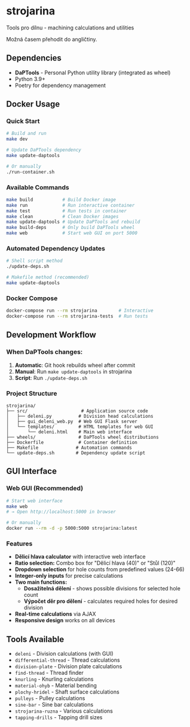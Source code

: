 # strojarina
Tools pro dílnu - machining calculations and utilities

Možná časem přehodit do angličtiny.

## Dependencies
- **DaPTools** - Personal Python utility library (integrated as wheel)
- Python 3.9+
- Poetry for dependency management

## Docker Usage

### Quick Start
```bash
# Build and run
make dev

# Update DaPTools dependency
make update-daptools

# Or manually
./run-container.sh
```

### Available Commands
```bash
make build           # Build Docker image
make run             # Run interactive container
make test            # Run tests in container
make clean           # Clean Docker images
make update-daptools # Update DaPTools and rebuild
make build-deps      # Only build DaPTools wheel
make web             # Start web GUI on port 5000
```

### Automated Dependency Updates
```bash
# Shell script method
./update-deps.sh

# Makefile method (recommended)
make update-daptools
```

### Docker Compose
```bash
docker-compose run --rm strojarina        # Interactive
docker-compose run --rm strojarina-tests  # Run tests
```

## Development Workflow

### When DaPTools changes:
1. **Automatic**: Git hook rebuilds wheel after commit
2. **Manual**: Run `make update-daptools` in strojarina
3. **Script**: Run `./update-deps.sh`

### Project Structure
```
strojarina/
├── src/                    # Application source code
│   ├── deleni.py          # Division head calculations
│   ├── gui_deleni_web.py  # Web GUI Flask server
│   └── templates/         # HTML templates for web GUI
│       └── deleni.html    # Main web interface
├── wheels/                # DaPTools wheel distributions
├── Dockerfile             # Container definition
├── Makefile              # Automation commands
└── update-deps.sh        # Dependency update script
```

## GUI Interface

### Web GUI (Recommended)
```bash
# Start web interface
make web
# → Open http://localhost:5000 in browser

# Or manually
docker run --rm -d -p 5000:5000 strojarina:latest
```

### Features
- **Dělicí hlava calculator** with interactive web interface
- **Ratio selection:** Combo box for "Dělicí hlava (40)" or "Stůl (120)"
- **Dropdown selection** for hole counts from predefined values (24-66)
- **Integer-only inputs** for precise calculations
- **Two main functions:**
  - **Dosažitelná dělení** - shows possible divisions for selected hole count
  - **Výpočet děr pro dělení** - calculates required holes for desired division
- **Real-time calculations** via AJAX
- **Responsive design** works on all devices

## Tools Available
- `deleni` - Division calculations (with GUI)
- `differential-thread` - Thread calculations
- `division-plate` - Division plate calculations
- `find-thread` - Thread finder
- `knurling` - Knurling calculations
- `material-ohyb` - Material bending
- `plochy-hridel` - Shaft surface calculations
- `pulleys` - Pulley calculations
- `sine-bar` - Sine bar calculations
- `strojarina-ruzna` - Various calculations
- `tapping-drills` - Tapping drill sizes
